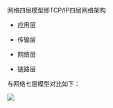 

网络四层模型即TCP/IP四层网络架构

- 应用层

- 传输层

- 网络层

- 链路层



与网络七层模型对比如下：

![](https://lzy-md-image.oss-cn-qingdao.aliyuncs.com/20190927220716.png)

